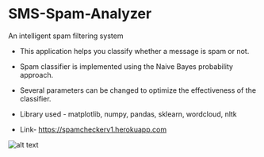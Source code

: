 # SMS-Spam-Analyzer
An intelligent spam filtering system
- This application helps you classify whether a message is spam or not.
- Spam classifier is implemented using the Naive Bayes probability approach.
- Several parameters can be changed to optimize the effectiveness of the classifier.
- Library used - matplotlib, numpy, pandas, sklearn, wordcloud, nltk

- Link- https://spamcheckerv1.herokuapp.com

![alt text](https://user-images.githubusercontent.com/26934447/57192158-e9a9e780-6f4a-11e9-88fd-fe93747911a9.gif)


